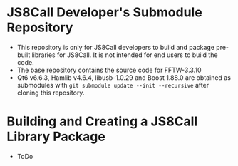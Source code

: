 # JS8Call Developer's Submodule Repository

- This repository is only for JS8Call developers to build and package pre-built libraries for JS8Call. It is not intended for end users
to build the code.
- The base repository contains the source code for FFTW-3.3.10
- Qt6 v6.6.3, Hamlib v4.6.4, libusb-1.0.29 and Boost 1.88.0 are obtained as submodules with `git submodule update --init --recursive` after
cloning this repository.

# Building and Creating a JS8Call Library Package
- ToDo